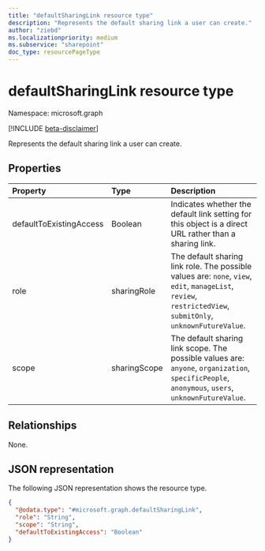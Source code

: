 ```yaml
---
title: "defaultSharingLink resource type"
description: "Represents the default sharing link a user can create."
author: "ziebd"
ms.localizationpriority: medium
ms.subservice: "sharepoint"
doc_type: resourcePageType
---
```


# defaultSharingLink resource type

Namespace: microsoft.graph

[!INCLUDE [beta-disclaimer](../../includes/beta-disclaimer.md)]

Represents the default sharing link a user can create.

## Properties

|Property|Type|Description|
|:---|:---|:---|
|defaultToExistingAccess|Boolean|Indicates whether the default link setting for this object is a direct URL rather than a sharing link.|
|role|sharingRole|The default sharing link role. The possible values are: `none`, `view`, `edit`, `manageList`, `review`, `restrictedView`, `submitOnly`, `unknownFutureValue`.|
|scope|sharingScope|The default sharing link scope. The possible values are: `anyone`, `organization`, `specificPeople`, `anonymous`, `users`, `unknownFutureValue`.|

## Relationships

None.

## JSON representation

The following JSON representation shows the resource type.
<!-- {
  "blockType": "resource",
  "@odata.type": "microsoft.graph.defaultSharingLink"
}
-->
``` json
{
  "@odata.type": "#microsoft.graph.defaultSharingLink",
  "role": "String",
  "scope": "String",
  "defaultToExistingAccess": "Boolean"
}
```
